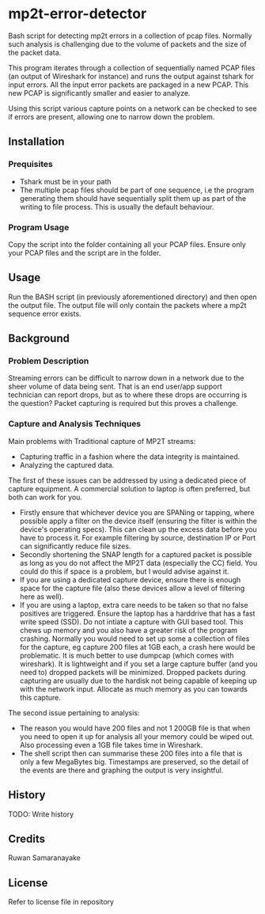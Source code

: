 # mp2t-error-detector
Bash script for detecting mp2t errors in a collection of pcap files. Normally such analysis is challenging due to the volume of packets and the size of the packet data.

This program iterates through a collection of sequentially named PCAP files (an output of Wireshark for instance) and runs the output against tshark for input errors. All the input error packets are packaged in a new PCAP. This new PCAP is significantly smaller and easier to analyze. 

Using this script various capture points on a network can be checked to see if errors are present, allowing one to narrow down the problem.

## Installation
### Prequisites
- Tshark must be in your path
- The multiple pcap files should be part of one sequence, i.e the program generating them should have sequentially split them up as part of the writing to file process. This is 
usually the default behaviour.
### Program Usage
Copy the script into the folder containing all your PCAP files. Ensure only your PCAP files and the script are in the folder.
## Usage
Run the BASH script (in previously aforementioned directory) and then open the output file. The output file will only contain the packets where a mp2t sequence error exists.
## Background
### Problem Description
Streaming errors can be difficult to narrow down in a network due to the sheer volume of data being sent. That is an end user/app support technician can report drops, but as to where these drops are occurring is the question? Packet capturing is required but this proves a challenge.

### Capture and Analysis Techniques
Main problems with Traditional capture of MP2T streams:

- Capturing traffic in a fashion where the data integrity is maintained.
- Analyzing the captured data.

The first of these issues can be addressed by using a dedicated piece of capture equipment. A commercial solution to laptop is often preferred, but both can work for you.

- Firstly ensure that whichever device you are SPANing or tapping, where possible apply a filter on the device itself (ensuring the filter is within the device's operating specs). This can clean up the excess data before you have to process it. For example filtering by source, destination IP or Port can significantly reduce file sizes.
- Secondly shortening the SNAP length for a captured packet is possible as long as you do not affect the MP2T data (especially the CC) field. You could do this if space is a problem, but I would advise against it.
- If you are using a dedicated capture device, ensure there is enough space for the capture file (also these devices allow a level of filtering here as well).
- If you are using a laptop, extra care needs to be taken so that no false positives are triggered. Ensure the laptop has a harddrive that has a fast write speed (SSD). Do not intiate a capture with GUI based tool. This chews up memory and you also have a greater risk of the program crashing. Normally you would need to set up some a collection of files for the capture, eg capture 200 files at 1GB each, a crash here would be problematic. It is much better to use dumpcap (which comes with wireshark). It is lightweight and if you set a large capture buffer (and you need to) dropped packets will be minimized. Dropped packets during capturing are usually due to the hardisk not being capable of keeping up with the network input. Allocate as much memory as you can towards this capture.

The second issue pertaining to analysis:

- The reason you would have 200 files and not 1 200GB file is that when you need to open it up for analysis all your memory could be wiped out. Also processing even a 1GB file takes time in Wireshark.
- The shell script then can summarise these 200 files into a file that is only a few MegaBytes big. Timestamps are preserved, so the detail of the events are there and graphing the output is very insightful.


## History
TODO: Write history
## Credits
Ruwan Samaranayake
## License
Refer to license file in repository
